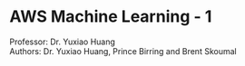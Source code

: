 # AWS Machine Learning - 1
Professor: Dr. Yuxiao Huang<br/>
Authors: Dr. Yuxiao Huang, Prince Birring and Brent Skoumal<br/>
